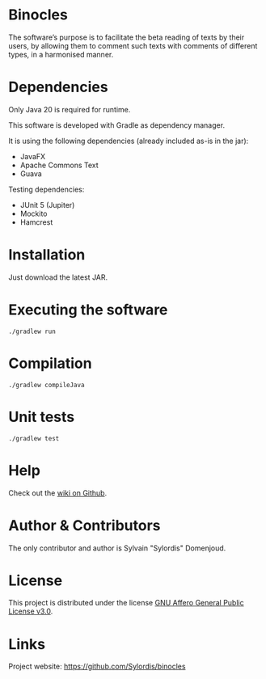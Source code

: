# Binocles
The software’s purpose is to facilitate the beta reading of texts by their users, by allowing them to comment such texts with comments of different types, in a harmonised manner.

# Dependencies

Only Java 20 is required for runtime.

This software is developed with Gradle as dependency manager.

It is using the following dependencies (already included as-is in the jar):

- JavaFX
- Apache Commons Text
- Guava

Testing dependencies:

- JUnit 5 (Jupiter)
- Mockito
- Hamcrest

# Installation

Just download the latest JAR.

# Executing the software

`./gradlew run`

# Compilation

`./gradlew compileJava`

# Unit tests

`./gradlew test`

# Help
Check out the [wiki on Github](https://github.com/Sylordis/binocles/wiki).

# Author & Contributors
The only contributor and author is Sylvain "Sylordis" Domenjoud.

# License
This project is distributed under the license [GNU Affero General Public License v3.0](https://www.gnu.org/licenses/agpl-3.0.en.html).

# Links
Project website: https://github.com/Sylordis/binocles

